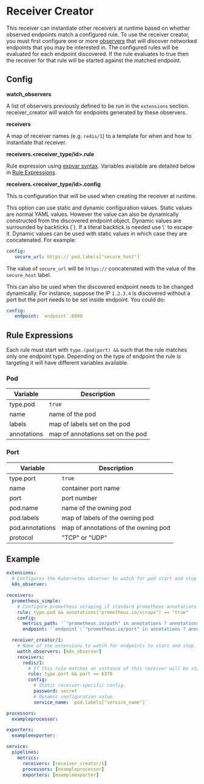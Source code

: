 # Receiver Creator

This receiver can instantiate other receivers at runtime based on whether observed endpoints match a configured rule. To use the receiver creator, you must first configure one or more [observers](../../extension/observer/README.md) that will discover networked endpoints that you may be interested in. The configured rules will be evaluated for each endpoint discovered. If the rule evaluates to true then the receiver for that rule will be started against the matched endpoint.

## Config

**watch_observers**

A list of observers previously defined to be run in the `extensions` section. receiver_creator will watch for endpoints generated by these observers.

**receivers**

A map of receiver names (e.g. `redis/1`) to a template for when and how to instantiate that receiver.

**receivers.&lt;receiver_type/id&gt;.rule**

Rule expression using [expvar syntax](https://github.com/antonmedv/expr/blob/master/docs/Language-Definition.md). Variables available are detailed below in [Rule Expressions](#rule-expressions).

**receivers.&lt;receiver_type/id&gt;.config**

This is configuration that will be used when creating the receiver at runtime.

This option can use static and dynamic configuration values. Static values are normal YAML values. However the value can also be dynamically constructed from the discovered endpoint object. Dynamic values are surrounded by backticks (\`). If a literal backtick is needed use \\` to escape it. Dynamic values can be used with static values in which case they are concatenated. For example:

```yaml
config:
   secure_url: https://`pod.labels["secure_host"]`
```

The value of `secure_url` will be `https://` concatenated with the value of the `secure_host` label.

This can also be used when the discovered endpoint needs to be changed dynamically. For instance, suppose the IP `1.2.3.4` is discovered without a port but the port needs to be set inside endpoint. You could do:

```yaml
config:
   endpoint: `endpoint`:8080
```

## Rule Expressions

Each rule must start with `type.(pod|port) &&` such that the rule matches only one endpoint type. Depending on the type of endpoint the rule is targeting it will have different variables available.

### Pod

| Variable    | Description                       |
|-------------|-----------------------------------|
| type.pod    | `true`                            |
| name        | name of the pod                   |
| labels      | map of labels set on the pod      |
| annotations | map of annotations set on the pod |

### Port

| Variable        | Description                          |
|-----------------|--------------------------------------|
| type.port       | `true`                               |
| name            | container port name                  |
| port            | port number                          |
| pod.name        | name of the owning pod               |
| pod.labels      | map of labels of the owning pod      |
| pod.annotations | map of annotations of the owning pod |
| protocol        | "TCP" or "UDP"                       |

## Example

```yaml
extensions:
  # Configures the Kubernetes observer to watch for pod start and stop events.
  k8s_observer:

receivers:
  prometheus_simple:
    # Configure prometheus scraping if standard prometheus annotations are set on the pod.
    rule: type.pod && annotations["prometheus.io/scrape"] == "true"
    config:
      metrics_path: '`"prometheus.io/path" in annotations ? annotations["prometheus.io/path"] : "/metrics"`'
      endpoint: '`endpoint`:`"prometheus.io/port" in annotations ? annotations["prometheus.io/port"] : 9090`'

  receiver_creator/1:
    # Name of the extensions to watch for endpoints to start and stop.
    watch_observers: [k8s_observer]
    receivers:
      redis/1:
        # If this rule matches an instance of this receiver will be started.
        rule: type.port && port == 6379
        config:
          # Static receiver-specific config.
          password: secret
          # Dynamic configuration value.
          service_name: `pod.labels["service_name"]`

processors:
  exampleprocessor:

exporters:
  exampleexporter:

service:
  pipelines:
    metrics:
      receivers: [receiver_creator/1]
      processors: [exampleprocessor]
      exporters: [exampleexporter]
```
